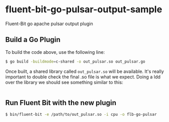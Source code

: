 # fluent-bit-go-pulsar-output-sample

Fluent-Bit go apache pulsar output plugin

## Build a Go Plugin

To build the code above, use the following line:

```sh
$ go build -buildmode=c-shared -o out_pulsar.so out_pulsar.go
```

Once built, a shared library called `out_pulsar.so` will be available. It's really important to double check the final .so file is what we expect. Doing a ldd over the library we should see something similar to this:

```sh

```

## Run Fluent Bit with the new plugin

```sh
$ bin/fluent-bit -e /path/to/out_pulsar.so -i cpu -o flb-go-pulsar
```

